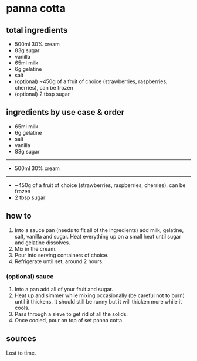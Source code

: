 # panna cotta

## total ingredients

- 500ml 30% cream
- 83g sugar
- vanilla
- 65ml milk
- 6g gelatine
- salt
- (optional) ~450g of a fruit of choice (strawberries, raspberries, cherries), can be frozen
- (optional) 2 tbsp sugar

## ingredients by use case & order

- 65ml milk
- 6g gelatine
- salt
- vanilla
- 83g sugar

---

- 500ml 30% cream

---

- ~450g of a fruit of choice (strawberries, raspberries, cherries), can be frozen
- 2 tbsp sugar

## how to

1. Into a sauce pan (needs to fit all of the ingredients) add milk, gelatine, salt, vanilla and sugar. Heat everything up on a small heat until sugar and gelatine dissolves.
2. Mix in the cream.
3. Pour into serving containers of choice.
4. Refrigerate until set, around 2 hours.

### (optional) sauce

1. Into a pan add all of your fruit and sugar.
2. Heat up and simmer while mixing occasionally (be careful not to burn) until it thickens. It should still be runny but it will thicken more while it cools.
3. Pass through a sieve to get rid of all the solids.
4. Once cooled, pour on top of set panna cotta.

## sources

Lost to time.

